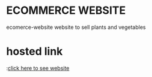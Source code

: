 # ECOMMERCE WEBSITE
ecomerce-website website to sell plants and vegetables
<h1>hosted link</h1>:<a href="https://growcartnaturalplantsshop.on.drv.tw/project/vaithiyanathan.html">click here to see website</a>



